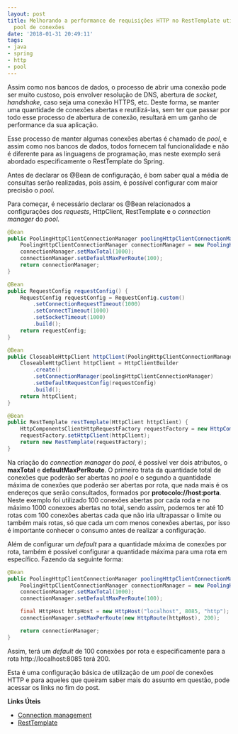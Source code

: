 ```yaml
---
layout: post
title: Melhorando a performance de requisições HTTP no RestTemplate utilizando um
  pool de conexões
date: '2018-01-31 20:49:11'
tags:
- java
- spring
- http
- pool
---
```


Assim como nos bancos de dados, o processo de abrir uma conexão pode ser muito custoso, pois envolver resolução de DNS, abertura de *socket*, *handshake*, caso seja uma conexão HTTPS, etc. Deste forma, se manter uma quantidade de conexões abertas e reutilizá-las, sem ter que passar por todo esse processo de abertura de conexão, resultará em um ganho de performance da sua aplicação.

Esse processo de manter algumas conexões abertas é chamado de *pool*, e assim como nos bancos de dados, todos fornecem tal funcionalidade e não é diferente para as linguagens de programação, mas neste exemplo será abordado especificamente o RestTemplate do Spring.

Antes de declarar os @Bean de configuração, é bom saber qual a média de consultas serão realizadas, pois assim, é possível configurar com maior precisão o *pool*.

Para começar, é necessário declarar os @Bean relacionados a configurações dos *requests*, HttpClient, RestTemplate e o *connection manager* do *pool*.

````java
@Bean
public PoolingHttpClientConnectionManager poolingHttpClientConnectionManager() {
    PoolingHttpClientConnectionManager connectionManager = new PoolingHttpClientConnectionManager();
    connectionManager.setMaxTotal(1000);
    connectionManager.setDefaultMaxPerRoute(100);
    return connectionManager;
}

@Bean
public RequestConfig requestConfig() {
    RequestConfig requestConfig = RequestConfig.custom()
        .setConnectionRequestTimeout(1000)
        .setConnectTimeout(1000)
        .setSocketTimeout(1000)
        .build();
    return requestConfig;
}

@Bean
public CloseableHttpClient httpClient(PoolingHttpClientConnectionManager poolingHttpClientConnectionManager, RequestConfig requestConfig) {
    CloseableHttpClient httpClient = HttpClientBuilder
        .create()
        .setConnectionManager(poolingHttpClientConnectionManager)
        .setDefaultRequestConfig(requestConfig)
        .build();
    return httpClient;
}

@Bean
public RestTemplate restTemplate(HttpClient httpClient) {
    HttpComponentsClientHttpRequestFactory requestFactory = new HttpComponentsClientHttpRequestFactory();
    requestFactory.setHttpClient(httpClient);
    return new RestTemplate(requestFactory);
}
````

Na criação do *connection manager* do *pool*, é possível ver dois atributos, o **maxTotal** e **defaultMaxPerRoute**. O primeiro trata da quantidade total de conexões que poderão ser abertas no *pool* e o segundo a quantidade máxima de conexões que poderão ser abertas por rota, que nada mais é os endereços que serão consultados, formados por **protocolo://host:porta**. Neste exemplo foi utilizado 100 conexões abertas por cada roda e no máximo 1000 conexoes abertas no total, sendo assim, podemos ter até 10 rotas com 100 conexões abertas cada que não iria ultrapassar o limite ou também mais rotas, só que cada um com menos conexões abertas, por isso é importante conhecer o consumo antes de realizar a configuração.

Além de configurar um *default* para a quantidade máxima de conexões por rota, também é possível configurar a quantidade máxima para uma rota em específico. Fazendo da seguinte forma:

````java
@Bean
public PoolingHttpClientConnectionManager poolingHttpClientConnectionManager() {
    PoolingHttpClientConnectionManager connectionManager = new PoolingHttpClientConnectionManager();
    connectionManager.setMaxTotal(1000);
    connectionManager.setDefaultMaxPerRoute(100);

    final HttpHost httpHost = new HttpHost("localhost", 8085, "http");
    connectionManager.setMaxPerRoute(new HttpRoute(httpHost), 200);

    return connectionManager;
}
````
Assim, terá um *default* de 100 conexões por rota e especificamente para a rota http://localhost:8085 terá 200.

Esta é uma configuração básica de utilização de um *pool* de conexões HTTP e para aqueles que queiram saber mais do assunto em questão, pode acessar os links no fim do post.

**Links Úteis**
- [Connection management](https://hc.apache.org/httpcomponents-client-4.2.x/tutorial/html/connmgmt.html)  
- [RestTemplate](https://docs.spring.io/spring/docs/current/javadoc-api/org/springframework/web/client/RestTemplate.html)  